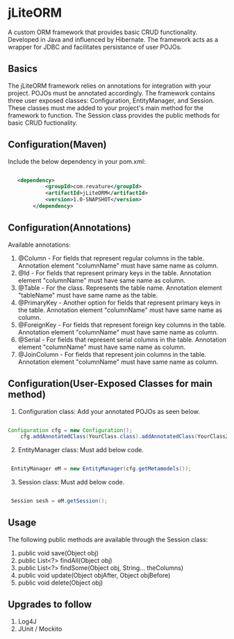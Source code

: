 # jLiteORM

A custom ORM framework that provides basic CRUD functionality. Developed in Java and influenced by Hibernate.
The framework acts as a wrapper for JDBC and facilitates persistance of user POJOs. 

## Basics 

The jLiteORM framework relies on annotations for integration with your project. POJOs must be annotated 
accordingly.  The framework contains three user exposed classes: Configuration, EntityManager, and Session. 
These classes must me added to your project's main method for the framework to function. The Session class
provides the public methods for basic CRUD fuctionality. 

## Configuration(Maven)

Include the below dependency in your pom.xml:

```xml

   <dependency>
            <groupId>com.revature</groupId>
            <artifactId>jLiteORM</artifactId>
            <version>1.0-SNAPSHOT</version>
        </dependency>

```

## Configuration(Annotations) 

Available annotations:
1. @Column - For fields that represent regular columns in the table. Annotation element "columnName" must have same name as column. 
2. @Id - For fields that represent primary keys in the table. Annotation element "columnName" must have same name as column.
3. @Table - For the class. Represents the table name. Annotation element "tableName" must have same name as the table.
4. @PrimaryKey - Another option for fields that represent primary keys in the table. Annotation element "columnName" must have same name as column.
5. @ForeignKey - For fields that represent foreign key columns in the table. Annotation element "columnName" must have same name as column.
6. @Serial - For fields that represent serial columns in the table. Annotation element "columnName" must have same name as column.
7. @JoinColumn - For fields that represent join columns in the table. Annotation element "columnName" must have same name as column.

## Configuration(User-Exposed Classes for main method) 

1. Configuration class: Add your annotated POJOs as seen below.

```Java

Configuration cfg = new Configuration();
    cfg.addAnnotatedClass(YourClass.class).addAnnotatedClass(YourClass2.class);

```
2. EntityManager class: Must add below code.

```Java

 EntityManager eM = new EntityManager(cfg.getMetamodels());

```
3. Session class: Must add below code.

```Java

 Session sesh = eM.getSession();

```
## Usage 

The following public methods are available through the Session class:

1. public void save(Object obj)
2. public List<?> findAll(Object obj)
3. public List<?> findSome(Object obj, String... theColumns)
4. public void update(Object objAfter, Object objBefore)
5. public void delete(Object obj)

## Upgrades to follow

1. Log4J
2. JUnit / Mockito













